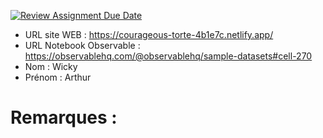 [![Review Assignment Due Date](https://classroom.github.com/assets/deadline-readme-button-22041afd0340ce965d47ae6ef1cefeee28c7c493a6346c4f15d667ab976d596c.svg)](https://classroom.github.com/a/gSiCmYxP)
- URL site WEB : https://courageous-torte-4b1e7c.netlify.app/
- URL Notebook Observable : https://observablehq.com/@observablehq/sample-datasets#cell-270
- Nom : Wicky
- Prénom : Arthur

# Remarques :
